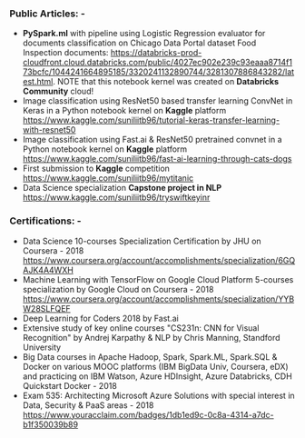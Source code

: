 ### Public Articles: -
* **PySpark.ml** with pipeline using Logistic Regression evaluator for documents classification on Chicago Data Portal dataset Food Inspection documents: https://databricks-prod-cloudfront.cloud.databricks.com/public/4027ec902e239c93eaaa8714f173bcfc/1044241664895185/3320241132890744/3281307886843282/latest.html. NOTE that this notebook kernel was created on **Databricks Community** cloud! 
* Image classification using ResNet50 based transfer learning ConvNet in Keras in a Python notebook kernel on **Kaggle** platform https://www.kaggle.com/suniliitb96/tutorial-keras-transfer-learning-with-resnet50 
* Image classification using Fast.ai & ResNet50 pretrained convnet in a Python notebook kernel on **Kaggle** platform https://www.kaggle.com/suniliitb96/fast-ai-learning-through-cats-dogs 
* First submission to **Kaggle** competition https://www.kaggle.com/suniliitb96/mytitanic 
* Data Science specialization **Capstone project in NLP** https://www.kaggle.com/suniliitb96/tryswiftkeyinr 

### Certifications: -
* Data Science 10-courses Specialization Certification by JHU on Coursera - 2018 https://www.coursera.org/account/accomplishments/specialization/6GQAJK4A4WXH 
* Machine Learning with TensorFlow on Google Cloud Platform 5-courses specialization by Google Cloud on Coursera - 2018 https://www.coursera.org/account/accomplishments/specialization/YYBW28SLFQEF 
* Deep Learning for Coders 2018 by Fast.ai
* Extensive study of key online courses "CS231n: CNN for Visual Recognition" by Andrej Karpathy & NLP by Chris Manning, Standford University
* Big Data courses in Apache Hadoop, Spark, Spark.ML, Spark.SQL & Docker on various MOOC platforms (IBM BigData Univ, Coursera, eDX) and practicing on IBM Watson, Azure HDInsight, Azure Databricks, CDH Quickstart Docker - 2018
* Exam 535: Architecting Microsoft Azure Solutions with special interest in Data, Security & PaaS areas - 2018 https://www.youracclaim.com/badges/1db1ed9c-0c8a-4314-a7dc-b1f350039b89 
